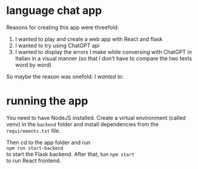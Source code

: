 # language chat app
Reasons for creating this app were threefold:
1. I wanted to play and create a web app with React and flask
2. I wanted to try using ChatGPT api
3. I wanted to display the errors I make while conversing with ChatGPT in Italian in a visual manner (so that I don't have to compare the two texts word by word)

So maybe the reason was onefold: *I wanted to*.

# running the app
You need to have NodeJS installed. Create a virtual environment (called venv) in the `backend` folder and install dependencies from the `requirements.txt` file.

Then cd to the app folder and run  
`npm run start-backend`  
to start the Flask backend. After that, tun
`npm start`  
to run React frontend.
